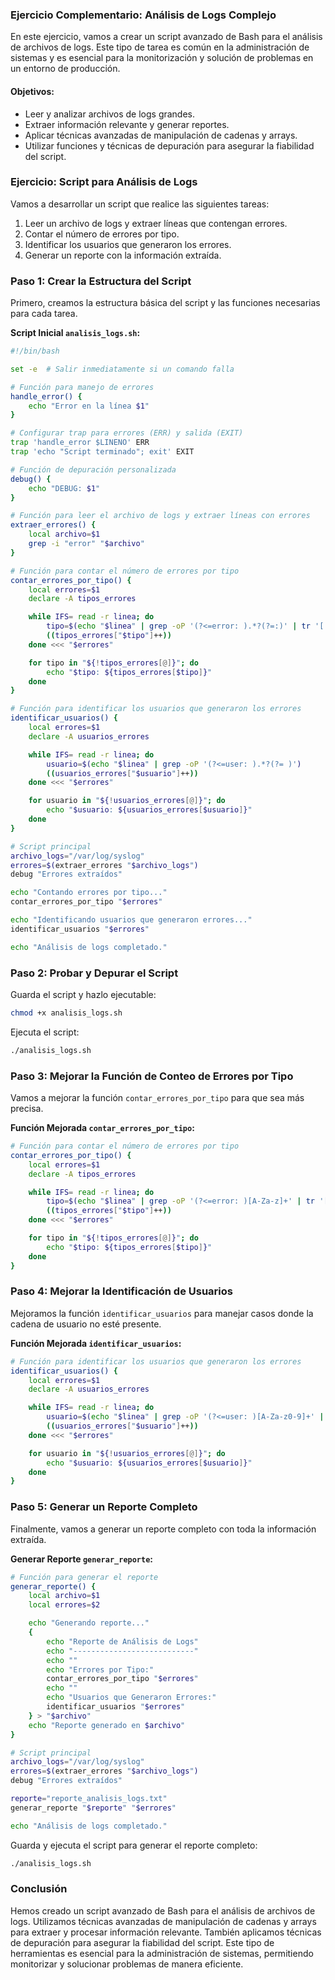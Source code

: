 ### **Ejercicio Complementario: Análisis de Logs Complejo**

En este ejercicio, vamos a crear un script avanzado de Bash para el análisis de archivos de logs. Este tipo de tarea es común en la administración de sistemas y es esencial para la monitorización y solución de problemas en un entorno de producción.

#### **Objetivos:**
- Leer y analizar archivos de logs grandes.
- Extraer información relevante y generar reportes.
- Aplicar técnicas avanzadas de manipulación de cadenas y arrays.
- Utilizar funciones y técnicas de depuración para asegurar la fiabilidad del script.

### **Ejercicio: Script para Análisis de Logs**

Vamos a desarrollar un script que realice las siguientes tareas:
1. Leer un archivo de logs y extraer líneas que contengan errores.
2. Contar el número de errores por tipo.
3. Identificar los usuarios que generaron los errores.
4. Generar un reporte con la información extraída.

### **Paso 1: Crear la Estructura del Script**

Primero, creamos la estructura básica del script y las funciones necesarias para cada tarea.

**Script Inicial `analisis_logs.sh`:**

```bash
#!/bin/bash

set -e  # Salir inmediatamente si un comando falla

# Función para manejo de errores
handle_error() {
    echo "Error en la línea $1"
}

# Configurar trap para errores (ERR) y salida (EXIT)
trap 'handle_error $LINENO' ERR
trap 'echo "Script terminado"; exit' EXIT

# Función de depuración personalizada
debug() {
    echo "DEBUG: $1"
}

# Función para leer el archivo de logs y extraer líneas con errores
extraer_errores() {
    local archivo=$1
    grep -i "error" "$archivo"
}

# Función para contar el número de errores por tipo
contar_errores_por_tipo() {
    local errores=$1
    declare -A tipos_errores

    while IFS= read -r linea; do
        tipo=$(echo "$linea" | grep -oP '(?<=error: ).*?(?=:)' | tr '[:upper:]' '[:lower:]')
        ((tipos_errores["$tipo"]++))
    done <<< "$errores"

    for tipo in "${!tipos_errores[@]}"; do
        echo "$tipo: ${tipos_errores[$tipo]}"
    done
}

# Función para identificar los usuarios que generaron los errores
identificar_usuarios() {
    local errores=$1
    declare -A usuarios_errores

    while IFS= read -r linea; do
        usuario=$(echo "$linea" | grep -oP '(?<=user: ).*?(?= )')
        ((usuarios_errores["$usuario"]++))
    done <<< "$errores"

    for usuario in "${!usuarios_errores[@]}"; do
        echo "$usuario: ${usuarios_errores[$usuario]}"
    done
}

# Script principal
archivo_logs="/var/log/syslog"
errores=$(extraer_errores "$archivo_logs")
debug "Errores extraídos"

echo "Contando errores por tipo..."
contar_errores_por_tipo "$errores"

echo "Identificando usuarios que generaron errores..."
identificar_usuarios "$errores"

echo "Análisis de logs completado."
```

### **Paso 2: Probar y Depurar el Script**

Guarda el script y hazlo ejecutable:

```bash
chmod +x analisis_logs.sh
```

Ejecuta el script:

```bash
./analisis_logs.sh
```

### **Paso 3: Mejorar la Función de Conteo de Errores por Tipo**

Vamos a mejorar la función `contar_errores_por_tipo` para que sea más precisa.

**Función Mejorada `contar_errores_por_tipo`:**

```bash
# Función para contar el número de errores por tipo
contar_errores_por_tipo() {
    local errores=$1
    declare -A tipos_errores

    while IFS= read -r linea; do
        tipo=$(echo "$linea" | grep -oP '(?<=error: )[A-Za-z]+' | tr '[:upper:]' '[:lower:]')
        ((tipos_errores["$tipo"]++))
    done <<< "$errores"

    for tipo in "${!tipos_errores[@]}"; do
        echo "$tipo: ${tipos_errores[$tipo]}"
    done
}
```

### **Paso 4: Mejorar la Identificación de Usuarios**

Mejoramos la función `identificar_usuarios` para manejar casos donde la cadena de usuario no esté presente.

**Función Mejorada `identificar_usuarios`:**

```bash
# Función para identificar los usuarios que generaron los errores
identificar_usuarios() {
    local errores=$1
    declare -A usuarios_errores

    while IFS= read -r linea; do
        usuario=$(echo "$linea" | grep -oP '(?<=user: )[A-Za-z0-9]+' || echo "desconocido")
        ((usuarios_errores["$usuario"]++))
    done <<< "$errores"

    for usuario in "${!usuarios_errores[@]}"; do
        echo "$usuario: ${usuarios_errores[$usuario]}"
    done
}
```

### **Paso 5: Generar un Reporte Completo**

Finalmente, vamos a generar un reporte completo con toda la información extraída.

**Generar Reporte `generar_reporte`:**

```bash
# Función para generar el reporte
generar_reporte() {
    local archivo=$1
    local errores=$2

    echo "Generando reporte..."
    {
        echo "Reporte de Análisis de Logs"
        echo "---------------------------"
        echo ""
        echo "Errores por Tipo:"
        contar_errores_por_tipo "$errores"
        echo ""
        echo "Usuarios que Generaron Errores:"
        identificar_usuarios "$errores"
    } > "$archivo"
    echo "Reporte generado en $archivo"
}

# Script principal
archivo_logs="/var/log/syslog"
errores=$(extraer_errores "$archivo_logs")
debug "Errores extraídos"

reporte="reporte_analisis_logs.txt"
generar_reporte "$reporte" "$errores"

echo "Análisis de logs completado."
```

Guarda y ejecuta el script para generar el reporte completo:

```bash
./analisis_logs.sh
```

### **Conclusión**

Hemos creado un script avanzado de Bash para el análisis de archivos de logs. Utilizamos técnicas avanzadas de manipulación de cadenas y arrays para extraer y procesar información relevante. También aplicamos técnicas de depuración para asegurar la fiabilidad del script. Este tipo de herramientas es esencial para la administración de sistemas, permitiendo monitorizar y solucionar problemas de manera eficiente.
